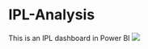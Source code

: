 # IPL-Analysis
 This is an IPL dashboard in Power BI
 <img src="IPL Dashboard Power BI_page-0001.jpg">
